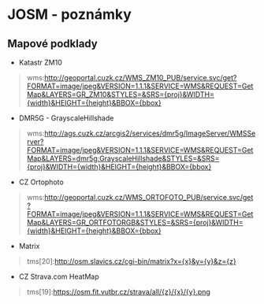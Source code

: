 # JOSM - poznámky

## Mapové podklady

- Katastr ZM10
> wms:http://geoportal.cuzk.cz/WMS_ZM10_PUB/service.svc/get?FORMAT=image/jpeg&VERSION=1.1.1&SERVICE=WMS&REQUEST=GetMap&LAYERS=GR_ZM10&STYLES=&SRS={proj}&WIDTH={width}&HEIGHT={height}&BBOX={bbox}

- DMR5G - GrayscaleHillshade
> wms:http://ags.cuzk.cz/arcgis2/services/dmr5g/ImageServer/WMSServer?FORMAT=image/jpeg&VERSION=1.1.1&SERVICE=WMS&REQUEST=GetMap&LAYERS=dmr5g:GrayscaleHillshade&STYLES=&SRS={proj}&WIDTH={width}&HEIGHT={height}&BBOX={bbox}

- CZ Ortophoto
> wms:http://geoportal.cuzk.cz/WMS_ORTOFOTO_PUB/service.svc/get?FORMAT=image/jpeg&VERSION=1.1.1&SERVICE=WMS&REQUEST=GetMap&LAYERS=GR_ORTFOTORGB&STYLES=&SRS={proj}&WIDTH={width}&HEIGHT={height}&BBOX={bbox}

- Matrix
> tms[20]:http://osm.slavics.cz/cgi-bin/matrix?x={x}&y={y}&z={z}

- CZ Strava.com HeatMap
> tms[19]:https://osm.fit.vutbr.cz/strava/all/{z}/{x}/{y}.png
